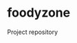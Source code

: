 # foodyzone

Project repository

<!-- Update 2024-11-06T12:43:44+05:30 -->
<!-- Update 2024-11-11T07:06:03+05:30 -->
<!-- Update 2024-11-16T14:06:10+05:30 -->
<!-- Update 2024-11-16T12:58:10+05:30 -->
<!-- Update 2024-11-24T19:33:13+05:30 -->
<!-- Update 2024-11-25T15:21:17+05:30 -->
<!-- Update 2024-11-26T07:02:18+05:30 -->
<!-- Update 2024-12-25T13:39:23+05:30 -->
<!-- Update 2025-01-01T15:18:26+05:30 -->
<!-- Update 2025-01-14T13:51:29+05:30 -->
<!-- Update 2025-02-05T16:56:32+05:30 -->
<!-- Update 2025-02-17T18:05:34+05:30 -->
<!-- Update 2025-02-19T11:52:35+05:30 -->
<!-- Update 2025-03-25T13:23:39+05:30 -->
<!-- Update 2025-04-15T16:59:43+05:30 -->
<!-- Update 2025-04-16T12:13:45+05:30 -->
<!-- Update 2025-04-16T16:37:45+05:30 -->
<!-- Update 2025-04-19T11:39:46+05:30 -->
<!-- Update 2025-04-22T18:15:49+05:30 -->
<!-- Update 2025-04-22T14:33:49+05:30 -->
<!-- Update 2025-04-22T15:31:49+05:30 -->
<!-- Update 2025-05-07T12:56:51+05:30 -->
<!-- Update 2025-07-15T10:12:05+05:30 -->
<!-- Update 2025-07-22T13:25:07+05:30 -->
<!-- Update 2025-09-11T06:49:12+05:30 -->
<!-- Update 2025-09-13T18:30:15+05:30 -->
